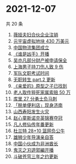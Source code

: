 # 2021-12-07

共 20 条

<!-- BEGIN -->
<!-- 最后更新时间 Tue Dec 07 2021 12:09:02 GMT+0800 (China Standard Time) -->

1. [薇娅夫妇合伙企业注销](https://www.zhihu.com/search?q=薇娅)
1. [元宇宙虚拟地块 430 万美元](https://www.zhihu.com/search?q=元宇宙虚拟地块)
1. [中国物流集团成立](https://www.zhihu.com/search?q=中国物流集团)
1. [《谁是凶手》开播](https://www.zhihu.com/search?q=谁是凶手)
1. [吴亦凡部分财产被申请保全](https://www.zhihu.com/search?q=吴亦凡资产)
1. [上海男子持刀伤人致 9 伤](https://www.zhihu.com/search?q=上海持刀伤人)
1. [军队文职考试时间](https://www.zhihu.com/search?q=军队文职考试)
1. [无职转生 part.2 更新](https://www.zhihu.com/search?q=无职转生)
1. [《亲爱的》原型之子已找到](https://www.zhihu.com/search?q=孙海洋儿子)
1. [老人取件猝死家属索赔 50 万](https://www.zhihu.com/search?q=老人取件猝死)
1. [库里 27 分勇士负马刺](https://www.zhihu.com/search?q=勇士)
1. [「脱单便利店」现身济南](https://www.zhihu.com/search?q=脱单便利店)
1. [山西寿阳发生火灾](https://www.zhihu.com/search?q=寿阳火灾)
1. [赵心童斯诺克英锦赛夺冠](https://www.zhihu.com/search?q=赵心童)
1. [凡人修仙传年番更新](https://www.zhihu.com/search?q=凡人修仙传)
1. [杜兰特 28+10 篮网负公牛](https://www.zhihu.com/search?q=篮网)
1. [雄狮少年导演亲自答](https://www.zhihu.com/search?q=雄狮少年)
1. [中国小伙成为非洲酋长](https://www.zhihu.com/search?q=非洲酋长)
1. [鬼灭之刃遊郭編开播](https://www.zhihu.com/search?q=鬼灭之刃)
1. [斗破苍穹三年之约更新](https://www.zhihu.com/search?q=斗破苍穹三年之约)

<!-- END -->
